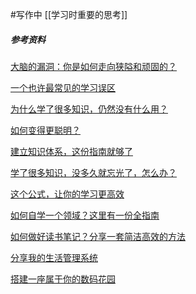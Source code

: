 #写作中
[[学习时重要的思考]]

##### 参考资料

[大脑的漏洞：你是如何走向狭隘和顽固的？](https://mp.weixin.qq.com/s/i5GBNRymrR3a2JBtRP4u1w)

[一个也许最常见的学习误区](https://mp.weixin.qq.com/s/iRUjHwJmdeKVvrE0i66-Tw)

[为什么学了很多知识，仍然没有什么用？](https://mp.weixin.qq.com/s/L6AVwHDMXIxVlGJcW4wUoA)

[如何变得更聪明？](https://mp.weixin.qq.com/s/cBcIF-QgddcF1blc62kkKg)

[建立知识体系，这份指南就够了](https://mp.weixin.qq.com/s/SZ-Vn587R590RAGyZH-TPA)

[学了很多知识，没多久就忘光了，怎么办？](https://mp.weixin.qq.com/s/CUPaS315EmNOV-hw2_gmqg)

[这个公式，让你的学习更高效](https://mp.weixin.qq.com/s/_LnvVC5_JWsLH0GiRctiZg)

[如何自学一个领域？这里有一份全指南](https://mp.weixin.qq.com/s/aCUIdDfgisasmE6kIBv5gw)

[如何做好读书笔记？分享一套简洁高效的方法](https://mp.weixin.qq.com/s/hE93kC-1bdNqYnJyt3LjSQ)

[分享我的生活管理系统](https://mp.weixin.qq.com/s/iR9UrlKZU81NFqKqkE6qTw)

[搭建一座属于你的数码花园](https://mp.weixin.qq.com/s/39AhtJFCBPc2vZvDG2AAWw)